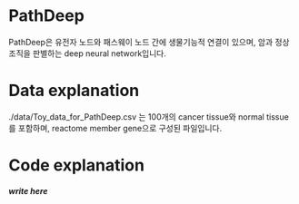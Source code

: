 # PathDeep

PathDeep은 유전자 노드와 패스웨이 노드 간에 생물기능적 연결이 있으며, 암과 정상 조직을 판별하는 deep neural network입니다.

##### 

# Data explanation
./data/Toy_data_for_PathDeep.csv 는 100개의 cancer tissue와 normal tissue를 포함하며, reactome member gene으로 구성된 파일입니다.


# Code explanation 








##### write here



